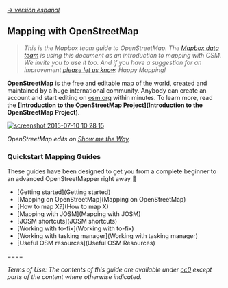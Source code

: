 *[-> versión español](https://github.com/mapbox/mapping/wiki/Inicio)*

## Mapping with OpenStreetMap

>*This is the Mapbox team guide to OpenStreetMap. The [Mapbox data team](http://wiki.openstreetmap.org/wiki/Mapbox#Mapbox_Data_Team) is using this document as an introduction to mapping with OSM. We invite you to use it too. And if you have a suggestion for an improvement [please let us know](https://github.com/mapbox/mapping/issues). Happy Mapping!*


**OpenStreetMap** is the free and editable map of the world, created and maintained by a huge international community. Anybody can create an account and start editing on [osm.org](http://osm.org) within minutes. To learn more, read the **[Introduction to the OpenStreetMap Project](Introduction to the OpenStreetMap Project)**.

[![screenshot 2015-07-10 10 28 15](https://camo.githubusercontent.com/f37df4557abce99c195329587f330b1f3d5f2663/68747470733a2f2f73332e616d617a6f6e6177732e636f6d2f662e636c2e6c792f6974656d732f325a3038316a304533523435324f3033306f33552f736d74772e676966)](http://osmlab.github.io/show-me-the-way/)

*OpenStreetMap edits on [Show me the Way](http://osmlab.github.io/show-me-the-way/).*

### Quickstart Mapping Guides
These guides have been designed to get you from a complete beginner to an advanced OpenStreetMapper right away :rocket: 
- [Getting started](Getting started)
- [Mapping on OpenStreetMap](Mapping on OpenStreetMap)
- [How to map X?](How to map X)
- [Mapping with JOSM](Mapping with JOSM)
- [JOSM shortcuts](JOSM shortcuts)
- [Working with to-fix](Working with to-fix)
- [Working with tasking manager](Working with tasking manager)
- [Useful OSM resources](Useful OSM Resources)

====

*Terms of Use: The contents of this guide are available under [cc0](https://creativecommons.org/publicdomain/zero/1.0/) except parts of the content where otherwise indicated.*